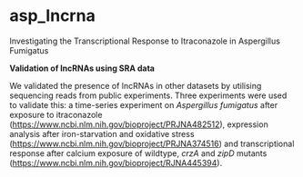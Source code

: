 # asp_lncrna
Investigating the Transcriptional Response to Itraconazole in Aspergillus Fumigatus

**Validation of lncRNAs using SRA data**

We validated the presence of lncRNAs in other datasets by utilising sequencing reads from public experiments. Three experiments were used to validate this: a time-series experiment on _Aspergillus fumigatus_ after exposure to itraconazole (https://www.ncbi.nlm.nih.gov/bioproject/PRJNA482512), expression analysis after iron-starvation and oxidative stress (https://www.ncbi.nlm.nih.gov/bioproject/PRJNA374516) and transcriptional response after calcium exposure of wildtype, _crzA_ and _zipD_ mutants (https://www.ncbi.nlm.nih.gov/bioproject/RJNA445394). 


